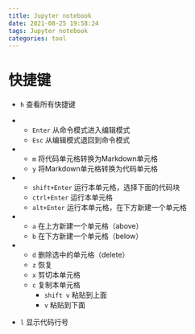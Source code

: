 ```yaml
---
title: Jupyter notebook
date: 2021-08-25 19:58:24
tags: Jupyter notebook
categories: tool
---
```




# 快捷键

+ `h` 查看所有快捷键

+ + `Enter` 从命令模式进入编辑模式
  + `Esc`    从编辑模式退回到命令模式
+ + `m` 将代码单元格转换为Markdown单元格
  + `y` 将Markdown单元格转换为代码单元格

+ + `shift+Enter` 运行本单元格，选择下面的代码块
  + `ctrl+Enter` 运行本单元格
  + `alt+Enter` 运行本单元格，在下方新建一个单元格

+ + `a` 在上方新建一个单元格（above）
  + `b` 在下方新建一个单元格（below）

+ + `d` 删除选中的单元格（delete）
  + `z` 恢复
  + `x` 剪切本单元格
  + `c` 复制本单元格
    + `shift v` 粘贴到上面
    + `v` 粘贴到下面

+ `l` 显示代码行号
